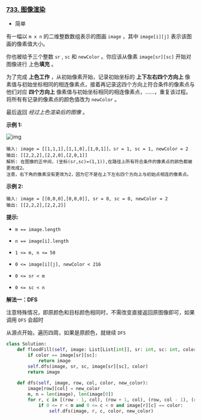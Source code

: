 ### [733. 图像渲染](https://leetcode.cn/problems/flood-fill/)

- 简单

有一幅以 `m x n` 的二维整数数组表示的图画 `image` ，其中 `image[i][j]` 表示该图画的像素值大小。

你也被给予三个整数 `sr` , `sc` 和 `newColor` 。你应该从像素 `image[sr][sc]` 开始对图像进行 上色**填充** 。

为了完成 **上色工作** ，从初始像素开始，记录初始坐标的 **上下左右四个方向上** 像素值与初始坐标相同的相连像素点，接着再记录这四个方向上符合条件的像素点与他们对应 **四个方向上** 像素值与初始坐标相同的相连像素点，……，重复该过程。将所有有记录的像素点的颜色值改为 `newColor` 。

最后返回 *经过上色渲染后的图像* 。

**示例 1:**

 ![img](https://assets.leetcode.com/uploads/2021/06/01/flood1-grid.jpg)

```
输入: image = [[1,1,1],[1,1,0],[1,0,1]]，sr = 1, sc = 1, newColor = 2
输出: [[2,2,2],[2,2,0],[2,0,1]]
解析: 在图像的正中间，(坐标(sr,sc)=(1,1)),在路径上所有符合条件的像素点的颜色都被更改成2。
注意，右下角的像素没有更改为2，因为它不是在上下左右四个方向上与初始点相连的像素点。
```

**示例 2:**

```
输入: image = [[0,0,0],[0,0,0]], sr = 0, sc = 0, newColor = 2
输出: [[2,2,2],[2,2,2]]
```

**提示:**

- `m == image.length`
- `n == image[i].length`

- `1 <= m, n <= 50`
- `0 <= image[i][j], newColor < 216`

- `0 <= sr < m`
- `0 <= sc < n`

**解法一：DFS**

注意特殊情况，即原颜色和目标颜色相同时，不需改变直接返回原图像即可，如果调用 `DFS` 会超时

从源点开始，遍历四周，如果是原颜色，就继续 `DFS` 

```python
class Solution:
    def floodFill(self, image: List[List[int]], sr: int, sc: int, color: int) -> List[List[int]]:
        if color == image[sr][sc]:
            return image
        self.dfs(image, sr, sc, image[sr][sc], color)
        return image
    
    def dfs(self, image, row, col, color, new_color):
        image[row][col] = new_color
        m, n = len(image), len(image[0])
        for r, c in [(row - 1, col), (row + 1, col), (row, col - 1), (row, col + 1)]:
            if 0 <= r < m and 0 <= c < n and image[r][c] == color:
                self.dfs(image, r, c, color, new_color)
```

